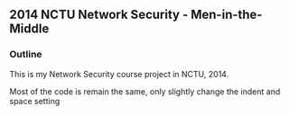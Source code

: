 ## 2014 NCTU Network Security - Men-in-the-Middle

### Outline

This is my Network Security course project in NCTU, 2014.

Most of the code is remain the same, only slightly change the indent and space setting
